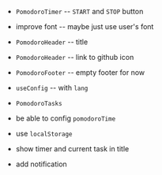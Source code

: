 - `PomodoroTimer` -- `START` and `STOP` button

- improve font -- maybe just use user's font

- `PomodoroHeader` -- title
- `PomodoroHeader` -- link to github icon
- `PomodoroFooter` -- empty footer for now

- `useConfig` -- with `lang`

- `PomodoroTasks`

- be able to config `pomodoroTime`

- use `localStorage`

- show timer and current task in title

- add notification
